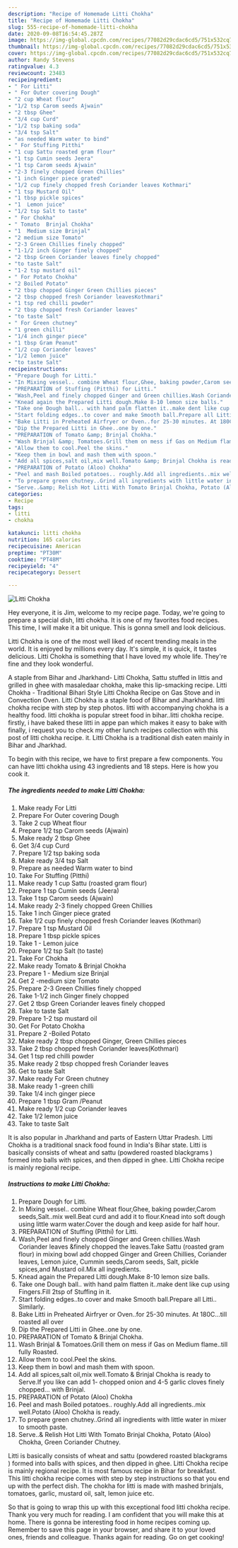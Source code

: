 ```yaml
---
description: "Recipe of Homemade Litti Chokha"
title: "Recipe of Homemade Litti Chokha"
slug: 555-recipe-of-homemade-litti-chokha
date: 2020-09-08T16:54:45.287Z
image: https://img-global.cpcdn.com/recipes/77082d29cdac6cd5/751x532cq70/litti-chokha-recipe-main-photo.jpg
thumbnail: https://img-global.cpcdn.com/recipes/77082d29cdac6cd5/751x532cq70/litti-chokha-recipe-main-photo.jpg
cover: https://img-global.cpcdn.com/recipes/77082d29cdac6cd5/751x532cq70/litti-chokha-recipe-main-photo.jpg
author: Randy Stevens
ratingvalue: 4.3
reviewcount: 23483
recipeingredient:
- " For Litti"
- " For Outer covering Dough"
- "2 cup Wheat flour"
- "1/2 tsp Carom seeds Ajwain"
- "2 tbsp Ghee"
- "3/4 cup Curd"
- "1/2 tsp baking soda"
- "3/4 tsp Salt"
- "as needed Warm water to bind"
- " For Stuffing Pitthi"
- "1 cup Sattu roasted gram flour"
- "1 tsp Cumin seeds Jeera"
- "1 tsp Carom seeds Ajwain"
- "2-3 finely chopped Green Chillies"
- "1 inch Ginger piece grated"
- "1/2 cup finely chopped fresh Coriander leaves Kothmari"
- "1 tsp Mustard Oil"
- "1 tbsp pickle spices"
- "1  Lemon juice"
- "1/2 tsp Salt to taste"
- " For Chokha"
- " Tomato  Brinjal Chokha"
- "1  Medium size Brinjal"
- "2 medium size Tomato"
- "2-3 Green Chillies finely chopped"
- "1-1/2 inch Ginger finely chopped"
- "2 tbsp Green Coriander leaves finely chopped"
- "to taste Salt"
- "1-2 tsp mustard oil"
- " For Potato Chokha"
- "2 Boiled Potato"
- "2 tbsp chopped Ginger Green Chillies pieces"
- "2 tbsp chopped fresh Coriander leavesKothmari"
- "1 tsp red chilli powder"
- "2 tbsp chopped fresh Coriander leaves"
- "to taste Salt"
- " For Green chutney"
- "1 green chilli"
- "1/4 inch ginger piece"
- "1 tbsp Gram Peanut"
- "1/2 cup Coriander leaves"
- "1/2 lemon juice"
- "to taste Salt"
recipeinstructions:
- "Prepare Dough for Litti."
- "In Mixing vessel.. combine Wheat flour,Ghee, baking powder,Carom seeds,Salt..mix well.Beat curd and add it to flour.Knead into soft dough using little warm water.Cover the dough and keep aside for half hour."
- "PREPARATION of Stuffing (Pitthi) for Litti."
- "Wash,Peel and finely chopped Ginger and Green chillies.Wash Coriander leaves &amp;finely chopped the leaves.Take Sattu (roasted gram flour) in mixing bowl add chopped Ginger and Green Chillies, Coriander leaves, Lemon juice, Cummin seeds,Carom seeds, Salt, pickle spices,and Mustard oil.Mix all ingredients."
- "Knead again the Prepared Litti dough.Make 8-10 lemon size balls."
- "Take one Dough ball.. with hand palm flatten it..make dent like cup using Fingers.Fill 2tsp of Stuffing in it."
- "Start folding edges..to cover and make Smooth ball.Prepare all Litti.. Similarly."
- "Bake Litti in Preheated Airfryer or Oven..for 25-30 minutes. At 180C...till roasted all over"
- "Dip the Prepared Litti in Ghee..one by one."
- "PREPARATION of Tomato &amp; Brinjal Chokha."
- "Wash Brinjal &amp; Tomatoes.Grill them on mess if Gas on Medium flame..till fully Roasted."
- "Allow them to cool.Peel the skins."
- "Keep them in bowl and mash them with spoon."
- "Add all spices,salt oil,mix well.Tomato &amp; Brinjal Chokha is ready to Serve.If you like can add 1- chopped onion and 4-5 garlic cloves finely chopped... with Brinjal."
- "PREPARATION of Potato (Aloo) Chokha"
- "Peel and mash Boiled potatoes.. roughly.Add all ingredients..mix well.Potato (Aloo) Chokha is ready."
- "To prepare green chutney..Grind all ingredients with little water in mixer to smooth paste."
- "Serve..&amp; Relish Hot Litti With Tomato Brinjal Chokha, Potato (Aloo) Chokha, Green Coriander Chutney."
categories:
- Recipe
tags:
- litti
- chokha

katakunci: litti chokha 
nutrition: 165 calories
recipecuisine: American
preptime: "PT30M"
cooktime: "PT48M"
recipeyield: "4"
recipecategory: Dessert

---
```



![Litti Chokha](https://img-global.cpcdn.com/recipes/77082d29cdac6cd5/751x532cq70/litti-chokha-recipe-main-photo.jpg)

Hey everyone, it is Jim, welcome to my recipe page. Today, we're going to prepare a special dish, litti chokha. It is one of my favorites food recipes. This time, I will make it a bit unique. This is gonna smell and look delicious.

Litti Chokha is one of the most well liked of recent trending meals in the world. It is enjoyed by millions every day. It's simple, it is quick, it tastes delicious. Litti Chokha is something that I have loved my whole life. They're fine and they look wonderful.

A staple from Bihar and Jharkhand- Litti Chokha, Sattu stuffed in littis and grilled in ghee with masaledaar chokha, make this lip-smacking recipe. Litti Chokha - Traditional Bihari Style Litti Chokha Recipe on Gas Stove and in Convection Oven. Litti Chokha is a staple food of Bihar and Jharkhand. litti chokha recipe with step by step photos. litti with accompanying chokha is a healthy food. litti chokha is popular street food in bihar..litti chokha recipe. firstly, i have baked these litti in appe pan which makes it easy to bake with finally, i request you to check my other lunch recipes collection with this post of litti chokha recipe. it. Litti Chokha is a traditional dish eaten mainly in Bihar and Jharkhad.


To begin with this recipe, we have to first prepare a few components. You can have litti chokha using 43 ingredients and 18 steps. Here is how you cook it.

<!--inarticleads1-->

##### The ingredients needed to make Litti Chokha:

1. Make ready  For Litti
1. Prepare  For Outer covering Dough
1. Take 2 cup Wheat flour
1. Prepare 1/2 tsp Carom seeds (Ajwain)
1. Make ready 2 tbsp Ghee
1. Get 3/4 cup Curd
1. Prepare 1/2 tsp baking soda
1. Make ready 3/4 tsp Salt
1. Prepare as needed Warm water to bind
1. Take  For Stuffing (Pitthi)
1. Make ready 1 cup Sattu (roasted gram flour)
1. Prepare 1 tsp Cumin seeds (Jeera)
1. Take 1 tsp Carom seeds (Ajwain)
1. Make ready 2-3 finely chopped Green Chillies
1. Take 1 inch Ginger piece grated
1. Take 1/2 cup finely chopped fresh Coriander leaves (Kothmari)
1. Prepare 1 tsp Mustard Oil
1. Prepare 1 tbsp pickle spices
1. Take 1 - Lemon juice
1. Prepare 1/2 tsp Salt (to taste)
1. Take  For Chokha
1. Make ready  Tomato &amp; Brinjal Chokha
1. Prepare 1 - Medium size Brinjal
1. Get 2 -medium size Tomato
1. Prepare 2-3 Green Chillies finely chopped
1. Take 1-1/2 inch Ginger finely chopped
1. Get 2 tbsp Green Coriander leaves finely chopped
1. Take to taste Salt
1. Prepare 1-2 tsp mustard oil
1. Get  For Potato Chokha
1. Prepare 2 -Boiled Potato
1. Make ready 2 tbsp chopped Ginger, Green Chillies pieces
1. Take 2 tbsp chopped fresh Coriander leaves(Kothmari)
1. Get 1 tsp red chilli powder
1. Make ready 2 tbsp chopped fresh Coriander leaves
1. Get to taste Salt
1. Make ready  For Green chutney
1. Make ready 1 -green chilli
1. Take 1/4 inch ginger piece
1. Prepare 1 tbsp Gram /Peanut
1. Make ready 1/2 cup Coriander leaves
1. Take 1/2 lemon juice
1. Take to taste Salt


It is also popular in Jharkhand and parts of Eastern Uttar Pradesh. Litti Chokha is a traditional snack food found in India&#39;s Bihar state. Litti is basically consists of wheat and sattu (powdered roasted blackgrams ) formed into balls with spices, and then dipped in ghee. Litti Chokha recipe is mainly regional recipe. 

<!--inarticleads2-->

##### Instructions to make Litti Chokha:

1. Prepare Dough for Litti.
1. In Mixing vessel.. combine Wheat flour,Ghee, baking powder,Carom seeds,Salt..mix well.Beat curd and add it to flour.Knead into soft dough using little warm water.Cover the dough and keep aside for half hour.
1. PREPARATION of Stuffing (Pitthi) for Litti.
1. Wash,Peel and finely chopped Ginger and Green chillies.Wash Coriander leaves &amp;finely chopped the leaves.Take Sattu (roasted gram flour) in mixing bowl add chopped Ginger and Green Chillies, Coriander leaves, Lemon juice, Cummin seeds,Carom seeds, Salt, pickle spices,and Mustard oil.Mix all ingredients.
1. Knead again the Prepared Litti dough.Make 8-10 lemon size balls.
1. Take one Dough ball.. with hand palm flatten it..make dent like cup using Fingers.Fill 2tsp of Stuffing in it.
1. Start folding edges..to cover and make Smooth ball.Prepare all Litti.. Similarly.
1. Bake Litti in Preheated Airfryer or Oven..for 25-30 minutes. At 180C...till roasted all over
1. Dip the Prepared Litti in Ghee..one by one.
1. PREPARATION of Tomato &amp; Brinjal Chokha.
1. Wash Brinjal &amp; Tomatoes.Grill them on mess if Gas on Medium flame..till fully Roasted.
1. Allow them to cool.Peel the skins.
1. Keep them in bowl and mash them with spoon.
1. Add all spices,salt oil,mix well.Tomato &amp; Brinjal Chokha is ready to Serve.If you like can add 1- chopped onion and 4-5 garlic cloves finely chopped... with Brinjal.
1. PREPARATION of Potato (Aloo) Chokha
1. Peel and mash Boiled potatoes.. roughly.Add all ingredients..mix well.Potato (Aloo) Chokha is ready.
1. To prepare green chutney..Grind all ingredients with little water in mixer to smooth paste.
1. Serve..&amp; Relish Hot Litti With Tomato Brinjal Chokha, Potato (Aloo) Chokha, Green Coriander Chutney.


Litti is basically consists of wheat and sattu (powdered roasted blackgrams ) formed into balls with spices, and then dipped in ghee. Litti Chokha recipe is mainly regional recipe. It is most famous recipe in Bihar for breakfast. This litti chokha recipe comes with step by step instructions so that you end up with the perfect dish. The chokha for litti is made with mashed brinjals, tomatoes, garlic, mustard oil, salt, lemon juice etc. 

So that is going to wrap this up with this exceptional food litti chokha recipe. Thank you very much for reading. I am confident that you will make this at home. There is gonna be interesting food in home recipes coming up. Remember to save this page in your browser, and share it to your loved ones, friends and colleague. Thanks again for reading. Go on get cooking!
